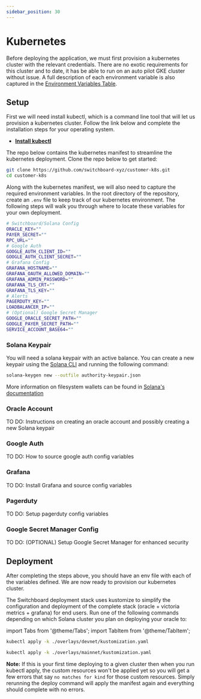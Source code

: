 ```yaml
---
sidebar_position: 30
---
```


# Kubernetes

Before deploying the application, we must first provision a kubernetes cluster with the relevant credentials. There are no exotic requirements for this cluster and to date, it has be able to run on an auto pilot GKE cluster without issue. A full description of each environment variable is also captured in the [Environment Variables Table](./env.md).

## Setup

First we will need install kubectl, which is a command line tool that will let us provision a kubernetes cluster. Follow the link below and complete the installation steps for your operating system.

- **[Install kubectl](https://kubernetes.io/docs/tasks/tools/#kubectl)**

The repo below contains the kubernetes manifest to streamline the kubernetes deployment. Clone the repo below to get started:

```bash
git clone https://github.com/switchboard-xyz/customer-k8s.git
cd customer-k8s
```

Along with the kubernetes manifest, we will also need to capture the required environment variables. In the root directory of the repository, create an `.env` file to keep track of our kubernetes environment. The following steps will walk you through where to locate these variables for your own deployment.

```bash env title=".env"
# Switchboard/Solana Config
ORACLE_KEY=""
PAYER_SECRET=""
RPC_URL=""
# Google Auth
GOOGLE_AUTH_CLIENT_ID=""
GOOGLE_AUTH_CLIENT_SECRET=""
# Grafana Config
GRAFANA_HOSTNAME=""
GRAFANA_OAUTH_ALLOWED_DOMAIN=""
GRAFANA_ADMIN_PASSWORD=""
GRAFANA_TLS_CRT=""
GRAFANA_TLS_KEY=""
# Alerts
PAGERDUTY_KEY=""
LOADBALANCER_IP=""
# (Optional) Google Secret Manager
GOOGLE_ORACLE_SECRET_PATH=""
GOOGLE_PAYER_SECRET_PATH=""
SERVICE_ACCOUNT_BASE64=""
```

### Solana Keypair

You will need a solana keypair with an active balance. You can create a new keypair using the [Solana CLI](https://docs.solana.com/cli/install-solana-cli-tools) and running the following command:

```bash
solana-keygen new --outfile authority-keypair.json
```

More information on filesystem wallets can be found in [Solana's documentation](https://docs.solana.com/wallet-guide/file-system-wallet)

### Oracle Account

TO DO: Instructions on creating an oracle account and possibly creating a new Solana keypair

### Google Auth

TO DO: How to source google auth config variables

### Grafana

TO DO: Install Grafana and source config variables

### Pagerduty

TO DO: Setup pagerduty config variables

### Google Secret Manager Config

TO DO: (OPTIONAL) Setup Google Secret Manager for enhanced security

## Deployment

After completing the steps above, you should have an env file with each of the variables defined. We are now ready to provision our kubernetes cluster.

The Switchboard deployment stack uses kustomize to simplify the configuration and deployment of the complete stack (oracle + victoria metrics + grafana) for end users. Run one of the following commands depending on which Solana cluster you plan on deploying your oracle to:

import Tabs from '@theme/Tabs';
import TabItem from '@theme/TabItem';

<Tabs>
<TabItem value="devnet" label="Devnet" default>

```bash
kubectl apply -k ./overlays/devnet/kustomization.yaml
```

</TabItem>
<TabItem value="mainnet" label="Main-net">

```bash
kubectl apply -k ./overlays/mainnet/kustomization.yaml
```

</TabItem>
</Tabs>

**Note:** If this is your first time deploying to a given cluster then when you run kubectl apply, the custom resources won't be applied yet so you will get a few errors that say `no matches for kind` for those custom resources. Simply rerunning the deploy command will apply the manifest again and everything should complete with no errors.
